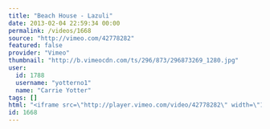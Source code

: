 ```yaml
---
title: "Beach House - Lazuli"
date: 2013-02-04 22:59:34 00:00
permalink: /videos/1668
source: "http://vimeo.com/42778282"
featured: false
provider: "Vimeo"
thumbnail: "http://b.vimeocdn.com/ts/296/873/296873269_1280.jpg"
user:
  id: 1788
  username: "yotterno1"
  name: "Carrie Yotter"
tags: []
html: "<iframe src=\"http://player.vimeo.com/video/42778282\" width=\"1280\" height=\"720\" frameborder=\"0\" webkitAllowFullScreen mozallowfullscreen allowFullScreen></iframe>"
id: 1668
---
```


